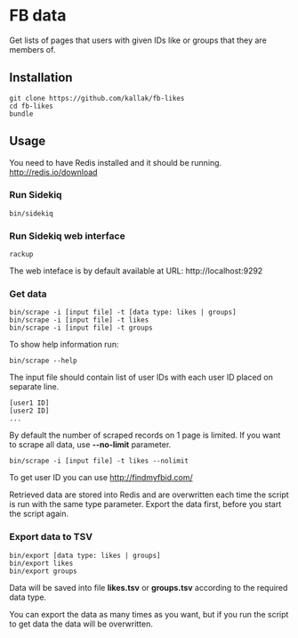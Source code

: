 # FB data
Get lists of pages that users with given IDs like or groups that they are members of.

## Installation
```
git clone https://github.com/kallak/fb-likes
cd fb-likes
bundle
```

## Usage
You need to have Redis installed and it should be running.
http://redis.io/download

### Run Sidekiq
```
bin/sidekiq
```

### Run Sidekiq web interface
```
rackup
```

The web inteface is by default available at URL: http://localhost:9292

### Get data
```
bin/scrape -i [input file] -t [data type: likes | groups]
bin/scrape -i [input file] -t likes
bin/scrape -i [input file] -t groups
```

To show help information run:
```
bin/scrape --help
```

The input file should contain list of user IDs with each user ID placed on separate line.

```
[user1 ID]
[user2 ID]
...
```

By default the number of scraped records on 1 page is limited. If you want to scrape all data, use **--no-limit** parameter.
```
bin/scrape -i [input file] -t likes --nolimit
```

To get user ID you can use http://findmyfbid.com/

Retrieved data are stored into Redis and are overwritten each time the script is run with the same type parameter. Export the data first, before you start the script again.

### Export data to TSV
```
bin/export [data type: likes | groups]
bin/export likes
bin/export groups
```

Data will be saved into file **likes.tsv** or **groups.tsv** according to the required data type.

You can export the data as many times as you want, but if you run the script to get data the data will be overwritten.
